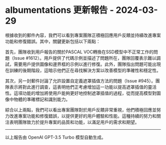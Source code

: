 # albumentations 更新報告 - 2024-03-29

根據收到的郵件內容，我們可以看到專案團隊正積極回應用戶反饋並持續改進專案功能和修復錯誤。其中，關鍵更新包括以下兩點：



首先，團隊收到用戶報告的關於PASCAL VOC轉換在SSD模型中不正常工作的問題（Issue #1612）。用戶提供了代碼示例並描述了問題所在，團隊回覆表示難以調試，需要用戶提供圖像和邊界框的示例以進行修復。此外，團隊指出問題可能出現在訓練的後期階段，這暗示他們正在尋找解決方案以改善模型的準確性和穩定性。



其次，另一封郵件討論了允許設置自定義遮罩插值方法的問題（Issue #945）。團隊表示將對此進行調查，這表明他們正考慮增加這一功能以提高遮罩插值的靈活性。這項功能的增加將使用戶能夠更好地控制遮罩插值的過程，從而提高模型對圖像中物體的準確標記和識別能力。



綜合以上兩點，我們可以看出專案團隊對於用戶反饋非常重視，他們積極回應並努力改進專案功能和修復錯誤，以提供更好的用戶體驗和性能。這種持續的努力和關注表明團隊致力於提升專案的品質和功能，以滿足用戶的需求和期望。



---



以上報告由 OpenAI GPT-3.5 Turbo 模型自動生成。